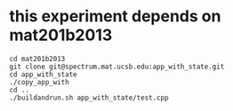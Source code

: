 # this experiment depends on mat201b2013 #

    cd mat201b2013
    git clone git@spectrum.mat.ucsb.edu:app_with_state.git
    cd app_with_state
    ./copy_app_with
    cd ..
    ./buildandrun.sh app_with_state/test.cpp
